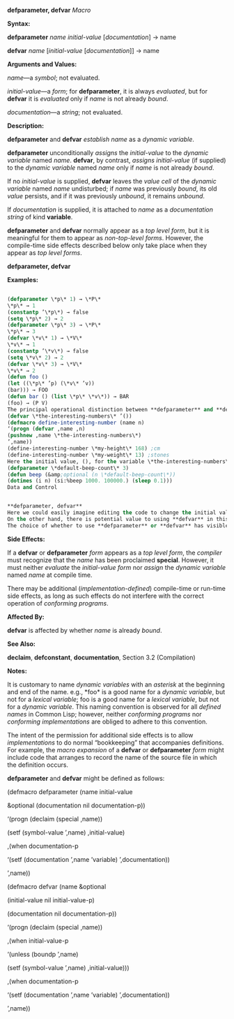 **defparameter, defvar** *Macro* 



**Syntax:** 



**defparameter** *name initial-value* [*documentation*] → name 



**defvar** *name* [*initial-value* [*documentation*]] → name 



**Arguments and Values:** 



*name*—a *symbol*; not evaluated. 



*initial-value*—a *form*; for **defparameter**, it is always *evaluated*, but for **defvar** it is *evaluated* only if *name* is not already *bound*. 



*documentation*—a *string*; not evaluated. 



**Description:** 



**defparameter** and **defvar** *establish name* as a *dynamic variable*. 



**defparameter** unconditionally *assigns* the *initial-value* to the *dynamic variable* named *name*. **defvar**, by contrast, *assigns initial-value* (if supplied) to the *dynamic variable* named *name* only if *name* is not already *bound*. 



If no *initial-value* is supplied, **defvar** leaves the *value cell* of the *dynamic variable* named *name* undisturbed; if *name* was previously *bound*, its old *value* persists, and if it was previously *unbound*, it remains *unbound*. 



If *documentation* is supplied, it is attached to *name* as a *documentation string* of kind **variable**. 



**defparameter** and **defvar** normally appear as a *top level form*, but it is meaningful for them to appear as *non-top-level forms*. However, the compile-time side effects described below only take place when they appear as *top level forms*. 















**defparameter, defvar** 



**Examples:**
```lisp
 
(defparameter \*p\* 1) → \*P\* 
\*p\* → 1 
(constantp ’\*p\*) → false 
(setq \*p\* 2) → 2 
(defparameter \*p\* 3) → \*P\* 
\*p\* → 3 
(defvar \*v\* 1) → \*V\* 
\*v\* → 1 
(constantp ’\*v\*) → false 
(setq \*v\* 2) → 2 
(defvar \*v\* 3) → \*V\* 
\*v\* → 2 
(defun foo () 
(let ((\*p\* ’p) (\*v\* ’v)) 
(bar))) → FOO 
(defun bar () (list \*p\* \*v\*)) → BAR 
(foo) → (P V) 
The principal operational distinction between **defparameter** and **defvar** is that **defparameter** makes an unconditional assignment to *name*, while **defvar** makes a conditional one. In practice, this means that **defparameter** is useful in situations where loading or reloading the definition would want to pick up a new value of the variable, while **defvar** is used in situations where the old value would want to be retained if the file were loaded or reloaded. For example, one might create a file which contained: 
(defvar \*the-interesting-numbers\* ’()) 
(defmacro define-interesting-number (name n) 
‘(progn (defvar ,name ,n) 
(pushnew ,name \*the-interesting-numbers\*) 
’,name)) 
(define-interesting-number \*my-height\* 168) ;cm 
(define-interesting-number \*my-weight\* 13) ;stones 
Here the initial value, (), for the variable \*the-interesting-numbers\* is just a seed that we are never likely to want to reset to something else once something has been grown from it. As such, we have used **defvar** to avoid having the \*interesting-numbers\* information reset if the file is loaded a second time. It is true that the two calls to **define-interesting-number** here would be reprocessed, but if there were additional calls in another file, they would not be and that information would be lost. On the other hand, consider the following code: 
(defparameter \*default-beep-count\* 3) 
(defun beep (&amp;optional (n \*default-beep-count\*)) 
(dotimes (i n) (si:%beep 1000. 100000.) (sleep 0.1))) 
Data and Control 


**defparameter, defvar** 
Here we could easily imagine editing the code to change the initial value of \*default-beep-count\*, and then reloading the file to pick up the new value. In order to make value updating easy, we have used **defparameter**. 
On the other hand, there is potential value to using **defvar** in this situation. For example, suppose that someone had predefined an alternate value for \*default-beep-count\*, or had loaded the file and then manually changed the value. In both cases, if we had used **defvar** instead of **defparameter**, those user preferences would not be overridden by (re)loading the file. 
The choice of whether to use **defparameter** or **defvar** has visible consequences to programs, but is nevertheless often made for subjective reasons. 

```
**Side Effects:** 



If a **defvar** or **defparameter** *form* appears as a *top level form*, the *compiler* must recognize that the *name* has been proclaimed **special**. However, it must neither *evaluate* the *initial-value form* nor *assign* the *dynamic variable* named *name* at compile time. 



There may be additional (*implementation-defined*) compile-time or run-time side effects, as long as such effects do not interfere with the correct operation of *conforming programs*. 



**Affected By:** 



**defvar** is affected by whether *name* is already *bound*. 



**See Also:** 



**declaim**, **defconstant**, **documentation**, Section 3.2 (Compilation) 



**Notes:** 



It is customary to name *dynamic variables* with an *asterisk* at the beginning and end of the name. e.g., \*foo\* is a good name for a *dynamic variable*, but not for a *lexical variable*; foo is a good name for a *lexical variable*, but not for a *dynamic variable*. This naming convention is observed for all *defined names* in Common Lisp; however, neither *conforming programs* nor *conforming implementations* are obliged to adhere to this convention. 



The intent of the permission for additional side effects is to allow *implementations* to do normal “bookkeeping” that accompanies definitions. For example, the *macro expansion* of a **defvar** or **defparameter** *form* might include code that arranges to record the name of the source file in which the definition occurs. 



**defparameter** and **defvar** might be defined as follows: 



(defmacro defparameter (name initial-value 



&amp;optional (documentation nil documentation-p)) 



‘(progn (declaim (special ,name)) 



(setf (symbol-value ’,name) ,initial-value) 



,(when documentation-p 



‘(setf (documentation ’,name ’variable) ’,documentation)) 



’,name)) 















(defmacro defvar (name &amp;optional 



(initial-value nil initial-value-p) 



(documentation nil documentation-p)) 



‘(progn (declaim (special ,name)) 



,(when initial-value-p 



‘(unless (boundp ’,name) 



(setf (symbol-value ’,name) ,initial-value))) 



,(when documentation-p 



‘(setf (documentation ’,name ’variable) ’,documentation)) 



’,name)) 



